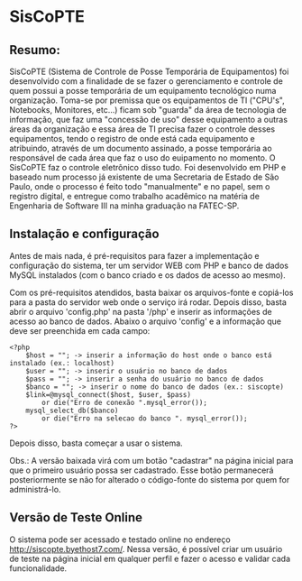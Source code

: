 # SisCoPTE

## Resumo:
SisCoPTE (Sistema de Controle de Posse Temporária de Equipamentos) foi desenvolvido com a finalidade de se fazer o gerenciamento e controle de quem possui a posse temporária de um equipamento tecnológico numa organização. Toma-se por premissa que os equipamentos de TI ("CPU's", Notebooks, Monitores, etc...) ficam sob "guarda" da área de tecnologia de informação, que faz uma "concessão de uso" desse equipamento a outras áreas da organização e essa área de TI precisa fazer o controle desses equipamentos, tendo o registro de onde está cada equipamento e atribuindo, através de um documento assinado, a posse temporária ao responsável de cada área que faz o uso do euipamento no momento. O SisCoPTE faz o controle eletrônico disso tudo. Foi desenvolvido em PHP e baseado num processo já existente de uma Secretaria de Estado de São Paulo, onde o processo é feito todo "manualmente" e no papel, sem o registro digital, e entregue como trabalho acadêmico na matéria de Engenharia de Software III na minha graduação na FATEC-SP.

## Instalação e configuração
Antes de mais nada, é pré-requisitos para fazer a implementação e configuração do sistema, ter um servidor WEB com PHP e banco de dados MySQL instalados (com o banco criado e os dados de acesso ao mesmo).

Com os pré-requisitos atendidos, basta baixar os arquivos-fonte e copiá-los para a pasta do servidor web onde o serviço irá rodar. Depois disso, basta abrir o arquivo 'config.php' na pasta '/php' e inserir as informações de acesso ao banco de dados. Abaixo o arquivo 'config' e a informação que deve ser preenchida em cada campo:

```shell
<?php
	$host = ""; -> inserir a informação do host onde o banco está instalado (ex.: localhost)
	$user = ""; -> inserir o usuário no banco de dados 
	$pass = ""; -> inserir a senha do usuário no banco de dados
	$banco = ""; -> inserir o nome do banco de dados (ex.: siscopte)
	$link=@mysql_connect($host, $user, $pass)
		or die("Erro de conexão ".mysql_error());
	mysql_select_db($banco)
		or die("Erro na selecao do banco ". mysql_error());
?>
```

Depois disso, basta começar a usar o sistema.

Obs.: A versão baixada virá com um botão "cadastrar" na página inicial para que o primeiro usuário possa ser cadastrado. Esse botão permanecerá posteriormente se não for alterado o código-fonte do sistema por quem for administrá-lo.

## Versão de Teste Online
O sistema pode ser acessado e testado online no endereço http://siscopte.byethost7.com/. Nessa versão, é possível criar um usuário de teste na página inicial em qualquer perfil e fazer o acesso e validar cada funcionalidade.
